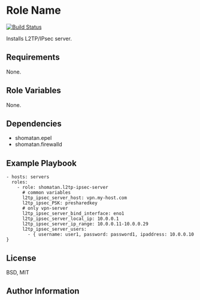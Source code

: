 Role Name
=========

[![Build Status](https://travis-ci.org/shomatan/ansible-nginx.svg?branch=master)](https://travis-ci.org/shomatan/ansible-l2tp-ipsec-server)

Installs L2TP/IPsec server.

Requirements
------------

None.

Role Variables
--------------

None.

Dependencies
------------

- shomatan.epel
- shomatan.firewalld

Example Playbook
----------------

    - hosts: servers
      roles:
        - role: shomatan.l2tp-ipsec-server
          # common variables
          l2tp_ipsec_server_host: vpn.my-host.com
          l2tp_ipsec_PSK: presharedkey
          # only vpn-server
          l2tp_ipsec_server_bind_interface: eno1
          l2tp_ipsec_server_local_ip: 10.0.0.1
          l2tp_ipsec_server_ip_range: 10.0.0.11-10.0.0.29
          l2tp_ipsec_server_users:
            - { username: user1, password: password1, ipaddress: 10.0.0.10 }
License
-------

BSD, MIT

Author Information
------------------
